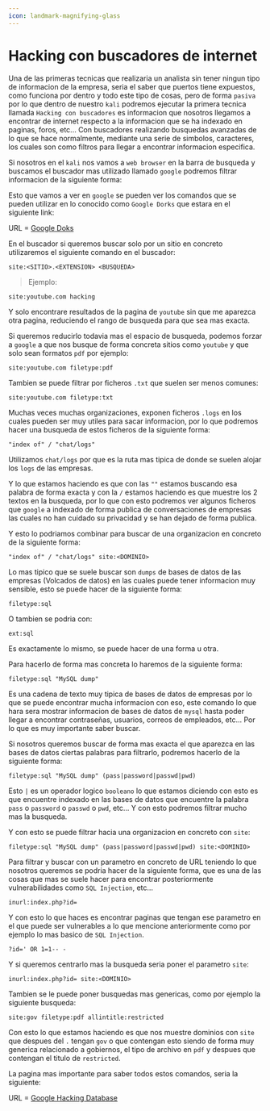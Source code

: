 ```yaml
---
icon: landmark-magnifying-glass
---
```


# Hacking con buscadores de internet

Una de las primeras tecnicas que realizaria un analista sin tener ningun tipo de informacion de la empresa, seria el saber que puertos tiene expuestos, como funciona por dentro y todo este tipo de cosas, pero de forma `pasiva` por lo que dentro de nuestro `kali` podremos ejecutar la primera tecnica llamada `Hacking con buscadores` es informacion que nosotros llegamos a encontrar de internet respecto a la informacion que se ha indexado en paginas, foros, etc... Con buscadores realizando busquedas avanzadas de lo que se hace normalmente, mediante una serie de simbolos, caracteres, los cuales son como filtros para llegar a encontrar informacion especifica.

Si nosotros en el `kali` nos vamos a `web browser` en la barra de busqueda y buscamos el buscador mas utilizado llamado `google` podremos filtrar informacion de la siguiente forma:

Esto que vamos a ver en `google` se pueden ver los comandos que se pueden utilizar en lo conocido como `Google Dorks` que estara en el siguiente link:

URL = [Google Doks](https://www.boxpiper.com/posts/google-dork-list)

En el buscador si queremos buscar solo por un sitio en concreto utilizaremos el siguiente comando en el buscador:

```
site:<SITIO>.<EXTENSION> <BUSQUEDA>
```

> Ejemplo:

```
site:youtube.com hacking
```

Y solo encontrare resultados de la pagina de `youtube` sin que me aparezca otra pagina, reduciendo el rango de busqueda para que sea mas exacta.

Si queremos reducirlo todavia mas el espacio de busqueda, podemos forzar a `google` a que nos busque de forma concreta sitios como `youtube` y que solo sean formatos `pdf` por ejemplo:

```
site:youtube.com filetype:pdf
```

Tambien se puede filtrar por ficheros `.txt` que suelen ser menos comunes:

```
site:youtube.com filetype:txt
```

Muchas veces muchas organizaciones, exponen ficheros `.logs` en los cuales pueden ser muy utiles para sacar informacion, por lo que podremos hacer una busqueda de estos ficheros de la siguiente forma:

```
"index of" / "chat/logs"
```

Utilizamos `chat/logs` por que es la ruta mas tipica de donde se suelen alojar los `logs` de las empresas.

Y lo que estamos haciendo es que con las `""` estamos buscando esa palabra de forma exacta y con la `/` estamos haciendo es que muestre los 2 textos en la busqueda, por lo que con esto podremos ver algunos ficheros que `google` a indexado de forma publica de conversaciones de empresas las cuales no han cuidado su privacidad y se han dejado de forma publica.

Y esto lo podriamos combinar para buscar de una organizacion en concreto de la siguiente forma:

```
"index of" / "chat/logs" site:<DOMINIO>
```

Lo mas tipico que se suele buscar son `dumps` de bases de datos de las empresas (Volcados de datos) en las cuales puede tener informacion muy sensible, esto se puede hacer de la siguiente forma:

```
filetype:sql
```

O tambien se podria con:

```
ext:sql
```

Es exactamente lo mismo, se puede hacer de una forma u otra.

Para hacerlo de forma mas concreta lo haremos de la siguiente forma:

```
filetype:sql "MySQL dump"
```

Es una cadena de texto muy tipica de bases de datos de empresas por lo que se puede encontrar mucha informacion con eso, este comando lo que hara sera mostrar informacion de bases de datos de `mysql` hasta poder llegar a encontrar contraseñas, usuarios, correos de empleados, etc... Por lo que es muy importante saber buscar.

Si nosotros queremos buscar de forma mas exacta el que aparezca en las bases de datos ciertas palabras para filtrarlo, podremos hacerlo de la siguiente forma:

```
filetype:sql "MySQL dump" (pass|password|passwd|pwd)
```

Esto `|` es un operador logico `booleano` lo que estamos diciendo con esto es que encuentre indexado en las bases de datos que encuentre la palabra `pass` o `password` o `passwd` o `pwd`, etc... Y con esto podremos filtrar mucho mas la busqueda.

Y con esto se puede filtrar hacia una organizacion en concreto con `site`:

```
filetype:sql "MySQL dump" (pass|password|passwd|pwd) site:<DOMINIO>
```

Para filtrar y buscar con un parametro en concreto de URL teniendo lo que nosotros queremos se podria hacer de la siguiente forma, que es una de las cosas que mas se suele hacer para encontrar posteriormente vulnerabilidades como `SQL Injection`, etc...

```
inurl:index.php?id=
```

Y con esto lo que haces es encontrar paginas que tengan ese parametro en el que puede ser vulnerables a lo que mencione anteriormente como por ejemplo lo mas basico de `SQL Injection`.

```
?id=' OR 1=1-- -
```

Y si queremos centrarlo mas la busqueda seria poner el parametro `site`:

```
inurl:index.php?id= site:<DOMINIO>
```

Tambien se le puede poner busquedas mas genericas, como por ejemplo la siguiente busqueda:

```
site:gov filetype:pdf allintitle:restricted
```

Con esto lo que estamos haciendo es que nos muestre dominios con `site` que despues del `.` tengan `gov` o que contengan esto siendo de forma muy generica relacionado a gobiernos, el tipo de archivo en `pdf` y despues que contengan el titulo de `restricted`.

La pagina mas importante para saber todos estos comandos, seria la siguiente:

URL = [Google Hacking Database](https://www.exploit-db.com/google-hacking-database)
